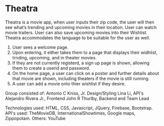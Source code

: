 # Theatra
Theatra is a movie app, when user inputs their zip code, the user will then see what’s trending and upcoming movies in their location. User can watch movie trailers. User can also save upcoming movies into their Wishlist. Theatra accommodates the language to be suitable for the user as well.

1. User sees a welcome page. 
2. Upon entering, it either takes them to a page that displays their widhlist, trnding, upcoming, and in theater movies. 
3. If they are not currently registerd, a sign up page is shown, allowing them to create a userid and password. 
4. On the home page,  a user can click on a poster and further details about that movie are shown, including theaters if the movie is        still running. 
5. A user can add a movie onto thier wishlist if they desire. 

Group consisted of:
Antonio C Kniss, Jr. Design/Styling
Lina Li, API's 
Alejandro Rivera Jr., Frontend
John R Thurlby, Backend and Team Lead

Technologies used: HTML, CSS, Javascript, JQuery, Firebase, Bootstrap. 
API's used: TheMovieDB, InternationalShowtimes, Google maps, Zippopotam. 
Others: YouTube

